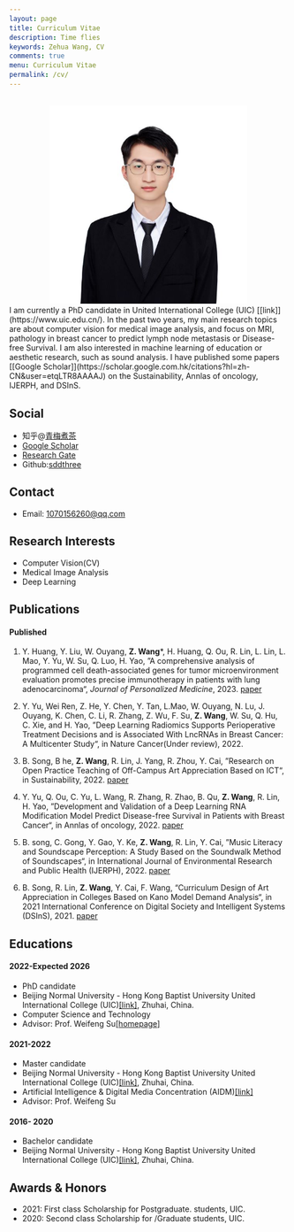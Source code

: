 ```yaml
---
layout: page
title: Curriculum Vitae
description: Time flies
keywords: Zehua Wang, CV
comments: true
menu: Curriculum Vitae
permalink: /cv/
---
```

<br>

<center>
    <img src="/images/me.jpg" alt="picture not found" style="zoom:70%;" />
    <br>
</center>
I am currently a PhD candidate in United International College (UIC) [[link]](https://www.uic.edu.cn/).
In the past two years, my main research topics are about computer vision for medical image analysis, and focus on MRI, pathology in breast cancer to predict lymph node metastasis or Disease-free Survival.
I am also interested in machine learning of education or aesthetic research, such as sound analysis.
I have published some papers [[Google Scholar]](https://scholar.google.com.hk/citations?hl=zh-CN&user=etqLTR8AAAAJ) on the Sustainability, Annlas of oncology, IJERPH,   and DSInS.

## Social

- 知乎@[青梅煮茶](https://www.zhihu.com/people/qing-mei-zhu-cha-66)
- [Google Scholar](https://scholar.google.com/citations?user=KmqKpe4AAAAJ&hl=zh-CN)
- [Research Gate](https://www.researchgate.net/profile/Zehua-Wang-19)
- Github:[sddthree](https://github.com/sddthree)

## Contact

- Email: 1070156260@qq.com

## Research Interests

- Computer Vision(CV)
- Medical Image Analysis
- Deep Learning

## Publications

#### Published

1. Y. Huang, Y. Liu, W. Ouyang, **Z. Wang***, H. Huang, Q. Ou, R. Lin, L. Lin,  L. Mao, Y. Yu, W. Su, Q. Luo, H. Yao, ”A comprehensive analysis of programmed cell death-associated genes for tumor microenvironment evaluation promotes precise immunotherapy in patients with lung adenocarcinoma“, *Journal of Personalized Medicine*, 2023. [paper](https://doi.org/10.3390/jpm13030476)

2. Y. Yu, Wei Ren, Z. He, Y. Chen, Y. Tan, L.Mao, W. Ouyang, N. Lu, J. Ouyang, K. Chen, C. Li, R. Zhang, Z. Wu, F. Su, **Z. Wang**, W. Su, Q. Hu, C. Xie, and H. Yao, ”Deep Learning Radiomics Supports Perioperative Treatment Decisions and is Associated With LncRNAs in Breast Cancer: A Multicenter Study“, in Nature Cancer(Under review), 2022.

3. B. Song, B he, **Z. Wang**, R. Lin, J. Yang, R. Zhou, Y. Cai, ”Research on Open Practice Teaching of Off-Campus Art Appreciation Based on ICT“, in Sustainability, 2022. [paper](https://www.mdpi.com/2071-1050/14/7/4274)

4. Y. Yu, Q. Ou, C. Yu, L. Wang, R. Zhang, R. Zhao, B. Qu, **Z. Wang**, R. Lin, H. Yao, ”Development and Validation of a Deep Learning RNA Modification Model Predict Disease-free Survival in Patients with Breast Cancer“, in Annlas of oncology, 2022. [paper](https://www.annalsofoncology.org/article/S0923-7534(22)00401-X/fulltext)

5. B. song, C. Gong, Y. Gao, Y. Ke, **Z. Wang**, R. Lin, Y. Cai, ”Music Literacy and Soundscape Perception: A Study Based on the Soundwalk Method of Soundscapes“, in International Journal of Environmental Research and Public Health (IJERPH), 2022. [paper](https://www.mdpi.com/1660-4601/19/14/8471)

6. B. Song, R. Lin, **Z. Wang**, Y. Cai, F. Wang, “Curriculum Design of Art Appreciation in Colleges Based on Kano Model Demand Analysis“, in 2021 International Conference on Digital Society and Intelligent Systems (DSInS), 2021. [paper](https://ieeexplore.ieee.org/document/9670590)

## Educations

#### 2022-Expected 2026

- PhD candidate
- Beijing Normal University - Hong Kong Baptist University United International College (UIC)[[link]](https://www.uic.edu.cn/), Zhuhai, China.
- Computer Science and Technology
- Advisor: Prof. Weifeng Su[[homepage]](https://uic.edu.cn/faculty.htm#/wfsu/cn)

#### 2021-2022

- Master candidate
- Beijing Normal University - Hong Kong Baptist University United International College (UIC)[[link]](https://www.uic.edu.cn/), Zhuhai, China.
- Artificial Intelligence & Digital Media Concentration (AIDM)[[link]](https://gs.uic.edu.cn/)
- Advisor: Prof. Weifeng Su

#### 2016- 2020

- Bachelor candidate
- Beijing Normal University - Hong Kong Baptist University United International College (UIC)[[link]](https://www.uic.edu.cn/), Zhuhai, China.

## Awards & Honors

- 2021: First class Scholarship for Postgraduate. students, UIC.
- 2020: Second class Scholarship for /Graduate students, UIC.
